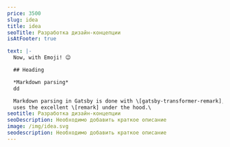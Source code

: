 ```yaml
---
price: 3500
slug: idea
title: idea
seoTitle: Разработка дизайн-концепции
isAtFooter: true

text: |-
  Now, with Emoji! 😉

  ## Heading

  *Markdown parsing*
  dd

  Markdown parsing in Gatsby is done with \[gatsby-transformer-remark], which
  uses the excellent \[remark] under the hood.\
seotitle: Разработка дизайн-концепции
seoDescription: Необходимо добавить краткое описание
image: /img/idea.svg
seodescription: Необходимо добавить краткое описание
---
```

